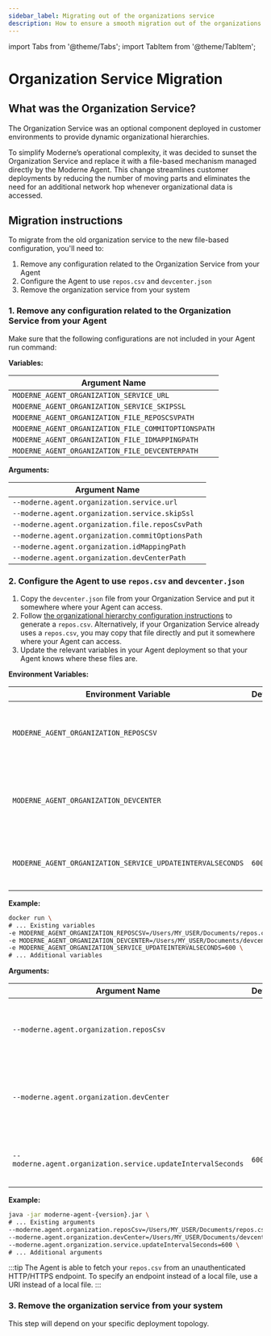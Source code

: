 ```yaml
---
sidebar_label: Migrating out of the organizations service
description: How to ensure a smooth migration out of the organizations service.
---
```


import Tabs from '@theme/Tabs';
import TabItem from '@theme/TabItem';

# Organization Service Migration

## What was the Organization Service?

The Organization Service was an optional component deployed in customer environments to provide dynamic organizational
hierarchies.

To simplify Moderne’s operational complexity, it was decided to sunset the Organization Service and replace it with a
file-based mechanism managed directly by the Moderne Agent. This change streamlines customer deployments by reducing the
number of moving parts and eliminates the need for an additional network hop whenever organizational data is accessed.

## Migration instructions

To migrate from the old organization service to the new file-based configuration, you'll need to:

1. Remove any configuration related to the Organization Service from your Agent
2. Configure the Agent to use `repos.csv` and `devcenter.json`
3. Remove the organization service from your system

### 1. Remove any configuration related to the Organization Service from your Agent

Make sure that the following configurations are not included in your Agent run command:

<Tabs groupId="agent-type">
<TabItem value="oci-container" label="OCI Container">

**Variables:**

| Argument Name                                       |
|-----------------------------------------------------|
| `MODERNE_AGENT_ORGANIZATION_SERVICE_URL`            |
| `MODERNE_AGENT_ORGANIZATION_SERVICE_SKIPSSL`        |
| `MODERNE_AGENT_ORGANIZATION_FILE_REPOSCSVPATH`      | 
| `MODERNE_AGENT_ORGANIZATION_FILE_COMMITOPTIONSPATH` | 
| `MODERNE_AGENT_ORGANIZATION_FILE_IDMAPPINGPATH`     | 
| `MODERNE_AGENT_ORGANIZATION_FILE_DEVCENTERPATH`     | 

</TabItem>

<TabItem value="executable-jar" label="Executable JAR">

**Arguments:**

| Argument Name                                    |
|--------------------------------------------------|
| `--moderne.agent.organization.service.url`       |
| `--moderne.agent.organization.service.skipSsl`   |
| `--moderne.agent.organization.file.reposCsvPath` | 
| `--moderne.agent.organization.commitOptionsPath` | 
| `--moderne.agent.organization.idMappingPath`     | 
| `--moderne.agent.organization.devCenterPath`     | 

</TabItem>
</Tabs>

### 2. Configure the Agent to use `repos.csv` and `devcenter.json`

1. Copy the `devcenter.json` file from your Organization Service and put it somewhere where your Agent can access.
2. Follow [the organizational hierarchy configuration instructions](./configure-organizations-hierarchy.md) to generate
   a `repos.csv`. Alternatively, if your Organization Service already uses a `repos.csv`, you may copy that file
   directly and put it somewhere where your Agent can access.
3. Update the relevant variables in your Agent deployment so that your Agent knows where these files are.

<Tabs groupId="agent-type">
<TabItem value="oci-container" label="OCI Container">

**Environment Variables:**

| Environment Variable                                       | Default | Description |
|------------------------------------------------------------|---------|-------------|
| `MODERNE_AGENT_ORGANIZATION_REPOSCSV`                      |         | The path of your `repos.csv` file that provides organization information. |
| `MODERNE_AGENT_ORGANIZATION_DEVCENTER`                     |         | The path of your `devcenter.json` file that provides the devCenter configurations. |
| `MODERNE_AGENT_ORGANIZATION_SERVICE_UPDATEINTERVALSECONDS` | `600`   | Specifies how often to request your organization information. |

**Example:**

```bash
docker run \
# ... Existing variables
-e MODERNE_AGENT_ORGANIZATION_REPOSCSV=/Users/MY_USER/Documents/repos.csv \
-e MODERNE_AGENT_ORGANIZATION_DEVCENTER=/Users/MY_USER/Documents/devcenter.json \
-e MODERNE_AGENT_ORGANIZATION_SERVICE_UPDATEINTERVALSECONDS=600 \
# ... Additional variables
```

</TabItem>

<TabItem value="executable-jar" label="Executable JAR">

**Arguments:**

| Argument Name                                                | Default | Description |
|--------------------------------------------------------------|---------|-------------|
| `--moderne.agent.organization.reposCsv`                      |         | The path of your `repos.csv` file that provides organization information. |
| `--moderne.agent.organization.devCenter`                     |         | The path of your `devcenter.json` file that provides the devCenter configurations. |
| `--moderne.agent.organization.service.updateIntervalSeconds` | `600`   | Specifies how often to request your organization information. |

**Example:**

```bash
java -jar moderne-agent-{version}.jar \
# ... Existing arguments
--moderne.agent.organization.reposCsv=/Users/MY_USER/Documents/repos.csv \
--moderne.agent.organization.devCenter=/Users/MY_USER/Documents/devcenter.json \
--moderne.agent.organization.service.updateIntervalSeconds=600 \
# ... Additional arguments
```

</TabItem>
</Tabs>


:::tip
The Agent is able to fetch your `repos.csv` from an unauthenticated HTTP/HTTPS endpoint. To specify an endpoint instead
of a local file, use a URI instead of a local file.
:::

### 3. Remove the organization service from your system

This step will depend on your specific deployment topology. 

